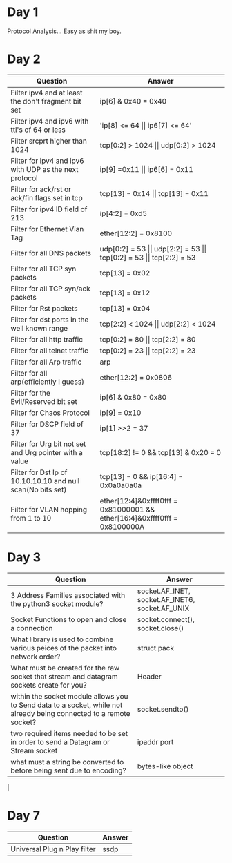 # Day 1 
Protocol Analysis... Easy as shit my boy.


# Day 2
| Question | Answer        |
| ----------| ----------        |
| Filter ipv4 and at least the don't fragment bit set | ip[6] & 0x40 = 0x40        |
| Filter ipv4 and ipv6 with ttl's of 64 or less | 'ip[8] <= 64 \|\| ip6[7] <= 64'        |
| Filter srcprt higher than 1024 | tcp[0:2] > 1024 \|\| udp[0:2] > 1024        |
| Filter for ipv4 and ipv6 with UDP as the next protocol | ip[9] =0x11 \|\| ip6[6] = 0x11        |
| Filter for ack/rst or ack/fin flags set in tcp | tcp[13] = 0x14 \|\| tcp[13] = 0x11        |
| Filter for ipv4 ID field of 213 | ip[4:2] = 0xd5        |
| Filter for Ethernet Vlan Tag | ether[12:2] = 0x8100        |
| Filter for all DNS packets | udp[0:2] = 53 \|\| udp[2:2] = 53 \|\| tcp[0:2] = 53 \|\| tcp[2:2] = 53        |
| Filter for all TCP syn packets | tcp[13] = 0x02        |
| Filter for all TCP syn/ack packets | tcp[13] = 0x12        |
| Filter for Rst packets | tcp[13] = 0x04        |
| Filter for dst ports in the well known range | tcp[2:2] < 1024 \|\| udp[2:2] < 1024        |
| Filter for all http traffic | tcp[0:2] = 80 \|\| tcp[2:2] = 80        |
| Filter for all telnet traffic | tcp[0:2] = 23 \|\| tcp[2:2] = 23        |
| Filter for all Arp traffic | arp        |
| Filter for all arp(efficiently I guess) | ether[12:2] = 0x0806        |
| Filter for the Evil/Reserved bit set | ip[6] & 0x80 = 0x80        |
| Filter for Chaos Protocol | ip[9] = 0x10        |
| Filter for DSCP field of 37 | ip[1] >>2 = 37        |
| Filter for Urg bit not set and Urg pointer with a value | tcp[18:2] != 0 && tcp[13] & 0x20 = 0        |
| Filter for Dst Ip of 10.10.10.10 and null scan(No bits set) | tcp[13] = 0 && ip[16:4] = 0x0a0a0a0a        |
| Filter for VLAN hopping from 1 to 10 | ether[12:4]&0xffff0fff = 0x81000001 && ether[16:4]&0xffff0fff = 0x8100000A        |

# Day 3 
| Question | Answer  |
| ---------- | ----------  |
| 3 Address Families associated with the python3 socket module? | socket.AF_INET, socket.AF_INET6, socket.AF_UNIX  |
| Socket Functions to open and close a connection | socket.connect(), socket.close()  |
| What library is used to combine various peices of the packet into network order? | struct.pack  |
| What must be created for the raw socket that stream and datagram sockets create for you? | Header  |
| within the socket module allows you to Send data to a socket, while not already being connected to a remote socket? | socket.sendto()  |
| two required items needed to be set in order to send a Datagram or Stream socket | ipaddr port  |
| what must a string be converted to before being sent due to encoding? | bytes-like object  |
| 


# Day 7
| Question | Answer |
| -- | -- |
| Universal Plug n Play filter | ssdp |








